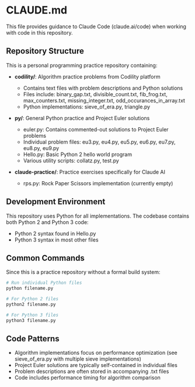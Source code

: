 # CLAUDE.md

This file provides guidance to Claude Code (claude.ai/code) when working with code in this repository.

## Repository Structure

This is a personal programming practice repository containing:

- **codility/**: Algorithm practice problems from Codility platform
  - Contains text files with problem descriptions and Python solutions
  - Files include: binary_gap.txt, divisible_count.txt, fib_frog.txt, max_counters.txt, missing_integer.txt, odd_occurances_in_array.txt
  - Python implementations: sieve_of_era.py, triangle.py

- **py/**: General Python practice and Project Euler solutions
  - euler.py: Contains commented-out solutions to Project Euler problems
  - Individual problem files: eu3.py, eu4.py, eu5.py, eu6.py, eu7.py, eu8.py, eu9.py
  - Hello.py: Basic Python 2 hello world program
  - Various utility scripts: collatz.py, test.py

- **claude-practice/**: Practice exercises specifically for Claude AI
  - rps.py: Rock Paper Scissors implementation (currently empty)

## Development Environment

This repository uses Python for all implementations. The codebase contains both Python 2 and Python 3 code:
- Python 2 syntax found in Hello.py
- Python 3 syntax in most other files

## Common Commands

Since this is a practice repository without a formal build system:

```bash
# Run individual Python files
python filename.py

# For Python 2 files
python2 filename.py

# For Python 3 files  
python3 filename.py
```

## Code Patterns

- Algorithm implementations focus on performance optimization (see sieve_of_era.py with multiple sieve implementations)
- Project Euler solutions are typically self-contained in individual files
- Problem descriptions are often stored in accompanying .txt files
- Code includes performance timing for algorithm comparison
